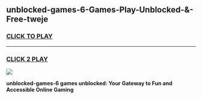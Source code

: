 
## unblocked-games-6-Games-Play-Unblocked-&-Free-tweje
<h3>
<a href="https://premium76.site?title=unblocked-games-6&ref=24A">CLICK TO PLAY</a></h3>
<hr>

<h3>
<a href="https://premium76.site?title=unblocked-games-6&ref=24A">CLICK 2 PLAY</a>
  
</h3>

<a href="https://premium76.site?title=unblocked-games-6&ref=24A"><img src="https://clearcache.store/games.png"></a>


**unblocked-games-6 games unblocked: Your Gateway to Fun and Accessible Online Gaming**
